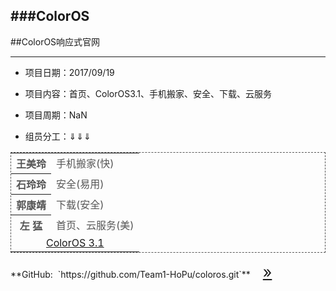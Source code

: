 ###ColorOS
---
##ColorOS响应式官网

------------

- 项目日期：2017/09/19



- 项目内容：首页、ColorOS3.1、手机搬家、安全、下载、云服务
- 项目周期：NaN
- 组员分工：&dArr;&dArr;&dArr;
<table style="border:1px dashed;color:#555;">

<tr>
<th>王美玲</th>
<td>手机搬家(快)</td>
</tr>
<tr>
<th>石玲玲</th>
<td>安全(易用)</td>
</tr>
<tr>
<th>郭康靖</th>
<td>下载(安全)</td>
</tr>
<tr>
<th>左  猛</th>
<td>首页、云服务(美)</td>
</tr>
<tr>
<td colspan="2" align=center><a href="http://www.coloros.com/">ColorOS 3.1</a></td>
</tr>
<table>  
**GitHub:&nbsp;&nbsp;`https://github.com/Team1-HoPu/coloros.git`**<a href="https://github.com/Team1-HoPu/coloros.git" style="margin:15px 0 0 20px;font-size:25px;">&raquo;</a>


